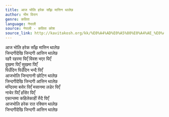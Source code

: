 ```yaml
---
title: आज भोलि हरेक साँझ मात्तिन थालेछ
author: भीम विराग
genre: कविता
language: नेपाली
source: नेपाली - कविता कोश
source_link: http://kavitakosh.org/kk/%E0%A4%AD%E0%A5%80%E0%A4%AE_%E0%A4%B5%E0%A4%BF%E0%A4%B0%E0%A4%BE%E0%A4%97
---
```


आज भोलि हरेक साँझ मात्तिन थालेछ  
जिन्दगीदेखि जिन्दगी आत्तिन थालेछ  
रहरै रहरमा पिएँ विवश भएर पिएँ  
दुखमा पिएँ सुखमा पिएँ  
पिउँदिन पिउँदिन भन्दै पिएँ  
आजभोलि जिन्दगानी छोटिन थालेछ  
जिन्दगीदेखि जिन्दगी आत्तिन थालेछ  
मन्दिरमा बसेर पिएँ मसानमा लडेर पिएँ  
नाचेर पिएँ हाँसेर पिएँ  
एकान्तमा कहिलेकाहीं रुँदै पिएँ  
आजभोलि हरेक रात रक्सिन थालेछ  
जिन्दगीदेखि जिन्दगी आत्तिन थालेछ
